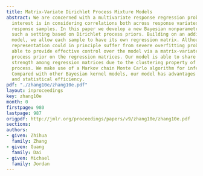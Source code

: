```yaml
---
title: Matrix-Variate Dirichlet Process Mixture Models
abstract: We are concerned with a multivariate response regression problem where the
  interest is in considering correlations both across response variates and across
  response samples. In this paper we develop a new Bayesian nonparametric model for
  such a setting based on Dirichlet process priors. Building on an additive kernel
  model, we allow each sample to have its own regression matrix. Although this overcomplete
  representation could in principle suffer from severe overfitting problems, we are
  able to provide effective control over the model via a matrix-variate Dirichlet
  process prior on the regression matrices. Our model is able to share statistical
  strength among regression matrices due to the clustering property of the Dirichlet
  process. We make use of a Markov chain Monte Carlo algorithm for inference and prediction.
  Compared with other Bayesian kernel models, our model has advantages in both computational
  and statistical efficiency.
pdf: "./zhang10e/zhang10e.pdf"
layout: inproceedings
key: zhang10e
month: 0
firstpage: 980
lastpage: 987
origpdf: http://jmlr.org/proceedings/papers/v9/zhang10e/zhang10e.pdf
sections: 
authors:
- given: Zhihua
  family: Zhang
- given: Guang
  family: Dai
- given: Michael
  family: Jordan
---
```

